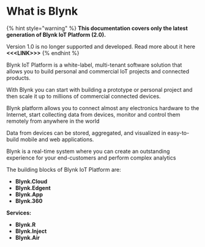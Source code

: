# What is Blynk

{% hint style="warning" %}
**This documentation covers only the latest generation of Blynk IoT Platform \(2.0\).** 

Version 1.0 is no longer supported and developed. Read more about it here **&lt;&lt;&lt;LINK&gt;&gt;&gt;**
{% endhint %}

Blynk IoT Platform is a white-label, multi-tenant software solution that allows you to build personal and commercial IoT projects and connected products.

With Blynk you can start with building a prototype or personal project and then scale it up to millions of commercial connected devices.

Blynk platform allows you to connect almost any electronics hardware to the Internet, start collecting data from devices, monitor and control them remotely from anywhere in the world

Data from devices can be stored, aggregated, and visualized in easy-to-build mobile and web applications.

Blynk is a real-time system where you can create an outstanding experience for your end-customers and perform complex analytics

The building blocks of Blynk IoT Platform are:

* **Blynk.Cloud**
* **Blynk.Edgent**
* **Blynk.App**
* **Blynk.360**

**Services:**

* **Blynk.R**
* **Blynk.Inject**
* **Blynk.Air**

